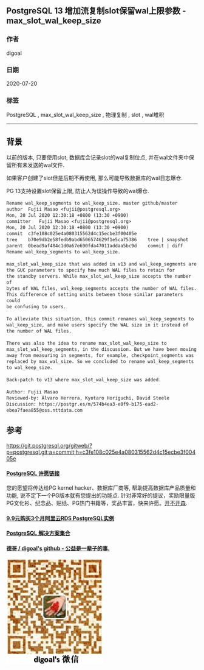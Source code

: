 ## PostgreSQL 13 增加流复制slot保留wal上限参数 - max_slot_wal_keep_size  
      
### 作者      
digoal      
      
### 日期      
2020-07-20      
      
### 标签      
PostgreSQL , max_slot_wal_keep_size , 物理复制 , slot , wal堆积  
      
----      
      
## 背景      
以前的版本, 只要使用slot, 数据库会记录slot的wal复制位点, 并在wal文件夹中保留所有未发送的wal文件.   
  
如果客户创建了slot但是后期不再使用, 那么可能导致数据库的wal日志爆仓.  
  
PG 13支持设置slot保留上限, 防止人为误操作导致的wal爆仓.  
  
```  
Rename wal_keep_segments to wal_keep_size. master github/master  
author	Fujii Masao <fujii@postgresql.org>	  
Mon, 20 Jul 2020 12:30:18 +0800 (13:30 +0900)  
committer	Fujii Masao <fujii@postgresql.org>	  
Mon, 20 Jul 2020 12:30:18 +0800 (13:30 +0900)  
commit	c3fe108c025e4a080315562d4c15ecbe3f00405e  
tree	b70e9db2e58fedb9abd6506574629f1e5ca75386	tree | snapshot  
parent	0bead9af484c1d0a67e690fda47011addaa5bc9d	commit | diff  
Rename wal_keep_segments to wal_keep_size.  
  
max_slot_wal_keep_size that was added in v13 and wal_keep_segments are  
the GUC parameters to specify how much WAL files to retain for  
the standby servers. While max_slot_wal_keep_size accepts the number of  
bytes of WAL files, wal_keep_segments accepts the number of WAL files.  
This difference of setting units between those similar parameters could  
be confusing to users.  
  
To alleviate this situation, this commit renames wal_keep_segments to  
wal_keep_size, and make users specify the WAL size in it instead of  
the number of WAL files.  
  
There was also the idea to rename max_slot_wal_keep_size to  
max_slot_wal_keep_segments, in the discussion. But we have been moving  
away from measuring in segments, for example, checkpoint_segments was  
replaced by max_wal_size. So we concluded to rename wal_keep_segments  
to wal_keep_size.  
  
Back-patch to v13 where max_slot_wal_keep_size was added.  
  
Author: Fujii Masao  
Reviewed-by: Álvaro Herrera, Kyotaro Horiguchi, David Steele  
Discussion: https://postgr.es/m/574b4ea3-e0f9-b175-ead2-ebea7faea855@oss.nttdata.com  
```  
    
## 参考    
https://git.postgresql.org/gitweb/?p=postgresql.git;a=commit;h=c3fe108c025e4a080315562d4c15ecbe3f00405e  
    
  
  
  
  
  
  
  
  
  
  
  
  
  
  
  
  
  
  
  
  
  
  
  
  
  
  
  
  
  
  
  
  
  
  
  
  
  
  
  
  
  
  
  
  
  
  
  
  
  
  
  
  
  
#### [PostgreSQL 许愿链接](https://github.com/digoal/blog/issues/76 "269ac3d1c492e938c0191101c7238216")
您的愿望将传达给PG kernel hacker、数据库厂商等, 帮助提高数据库产品质量和功能, 说不定下一个PG版本就有您提出的功能点. 针对非常好的提议，奖励限量版PG文化衫、纪念品、贴纸、PG热门书籍等，奖品丰富，快来许愿。[开不开森](https://github.com/digoal/blog/issues/76 "269ac3d1c492e938c0191101c7238216").  
  
  
#### [9.9元购买3个月阿里云RDS PostgreSQL实例](https://www.aliyun.com/database/postgresqlactivity "57258f76c37864c6e6d23383d05714ea")
  
  
#### [PostgreSQL 解决方案集合](https://yq.aliyun.com/topic/118 "40cff096e9ed7122c512b35d8561d9c8")
  
  
#### [德哥 / digoal's github - 公益是一辈子的事.](https://github.com/digoal/blog/blob/master/README.md "22709685feb7cab07d30f30387f0a9ae")
  
  
![digoal's wechat](../pic/digoal_weixin.jpg "f7ad92eeba24523fd47a6e1a0e691b59")
  
